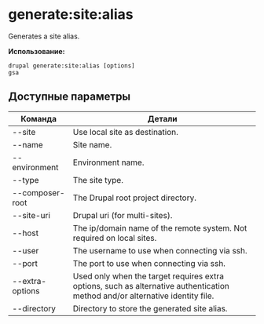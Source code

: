 # generate:site:alias
Generates a site alias.

**Использование:**
```
drupal generate:site:alias [options]
gsa
```

## Доступные параметры
Команда | Детали
-------|-------------
--site | Use local site as destination.
--name | Site name.
--environment | Environment name.
--type | The site type.
--composer-root | The Drupal root project directory.
--site-uri | Drupal uri (for multi-sites).
--host | The ip/domain name of the remote system. Not required on local sites.
--user | The username to use when connecting via ssh.
--port | The port to use when connecting via ssh.
--extra-options | Used only when the target requires extra options, such as alternative authentication method and/or alternative identity file.
--directory | Directory to store the generated site alias.
